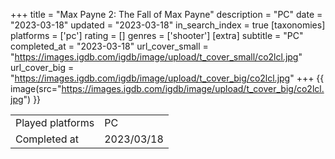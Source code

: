 +++
title = "Max Payne 2: The Fall of Max Payne"
description = "PC"
date = "2023-03-18"
updated = "2023-03-18"
in_search_index = true
[taxonomies]
platforms = ['pc']
rating = []
genres = ['shooter']
[extra]
subtitle = "PC"
completed_at = "2023-03-18"
url_cover_small = "https://images.igdb.com/igdb/image/upload/t_cover_small/co2lcl.jpg"
url_cover_big = "https://images.igdb.com/igdb/image/upload/t_cover_big/co2lcl.jpg"
+++
{{ image(src="https://images.igdb.com/igdb/image/upload/t_cover_big/co2lcl.jpg") }}

|              |            |
| ------------ | ---------- |
| Played platforms    | PC |
| Completed at | 2023/03/18 |

